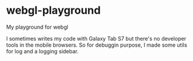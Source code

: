 # webgl-playground
My playground for webgl

I sometimes writes my code with Galaxy Tab S7 but there's no developer tools in the mobile browsers. 
So for debuggin purpose, I made some utils for log and a logging sidebar.
